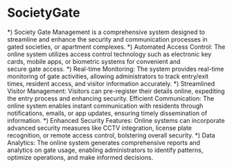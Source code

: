# SocietyGate
*) Society Gate Management is a comprehensive system designed to streamline and enhance the security and communication processes in gated societies, or apartment 
   complexes.
*) Automated Access Control: The online system utilizes access control technology such as electronic key cards, mobile apps, or biometric systems for convenient and     
   secure gate access.
*) Real-time Monitoring: The system provides real-time monitoring of gate activities, allowing administrators to track entry/exit times, resident access, and visitor 
   information accurately. 
*) Streamlined Visitor Management: Visitors can pre-register their details online, expediting the entry process and enhancing security. 
   Efficient Communication: The online system enables instant communication with residents through notifications, emails, or app updates, ensuring timely dissemination of 
   information. 
*) Enhanced Security Features: Online systems can incorporate advanced security measures like CCTV integration, license plate recognition, or remote access control, 
   bolstering overall security.
*) Data Analytics: The online system generates comprehensive reports and analytics on gate usage, enabling administrators to identify patterns, optimize operations, and 
   make informed decisions.

